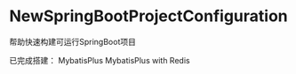 # NewSpringBootProjectConfiguration
帮助快速构建可运行SpringBoot项目

已完成搭建：
MybatisPlus
MybatisPlus with Redis
